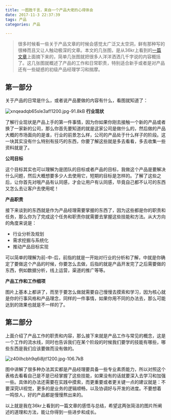 ```yaml
---
title: 一图胜千言，来自一个产品大佬的心得体会
date: 2017-11-3 22:37:39
tags: 产品
categories: 产品

---
```


> 很多时候看一些关于产品文章的时候会感觉太广泛又太空洞，鲜有那种写的很棒而且又让人触动极深的文章。本文的几张图，是从36kr上看到的[一篇文章](http://36kr.com/p/5104370.html)上面摘下来的，简单几张图就把很多人洋洋洒洒几千字说的内容概括了。这几张图就概述了产品的工作和日常职责，特别适合新手或者是对产品还有一些疑惑的初级产品经理学习和揣摩。

<!--more-->





## 第一部分

关于产品的日常是什么，或者说产品要做的内容有什么，看图就知道了：

![xnqeadqb65sle3af!1200.jpg-91.8kB][1]
**行业现状**

了解行业现状是产品上手的第一件事情，因为你如果你刚去接触一个新的产品或者换了一家新的公司，那么你首先要知道的就是这家公司是做什么的，然后做的产品大概的市场面向的是谁，行业的前景怎么样，公司的产品处于什么样子的阶段。这一块其实没有什么特别有技巧的东西，你要了解这些就是多去看看，多去收集一些资料就是了。

**公司目标**

这个目标其实也可以理解为是团队的目标或者产品的目标，我做这个产品是要解决什么问题，然后大概想要多少人去使用它，短期的目标是怎样的。了解了这些之后，让你首先对哦产品有认同感，才会让用户有认同感，毕竟自己都不认可的东西又怎么去让客户去使用呢！

**产品职责**

接下来谈到的东西就是作为产品经理需要掌握的东西了，因为这些都是你的职责和任务，那么你为了完成这个任务和职责你就需要去掌握这些技能和方法。从大方向的角度来说是：

- 行业分析及规划
- 需求挖掘与系统化
- 推动产品目标实现

可以简单的理解为前-中-后，前指的就是一开始对行业的分析和了解，中就是你确定了要做这个产品的时候，你要怎么去做，后指的就是产品开发完了之后需要做的东西，例如数据分析，线上运营，渠道的推广等等。

**产品工作和工作细项**

图片上基本上都讲了，而至于要怎么做就需要自己慢慢去摸索和学习，因为核心就是你的行事风格和产品理念，同样的一件事情，如果你用不同的办法去，那么可能达到的效果也就是不一样的了。

## 第二部分

上面介绍了产品工作的职责和内容，那么接下来就是产品工作与常见的概念，这是一个工作的流水线，同时也告诉我们在某个阶段的时候我们要学的技能有哪些，哪些东西是我们应该要做而没有做的。

![z40ilhcbh9q6i8jt!1200.jpg-106.7kB](http://static.zybuluo.com/vitamin1927/nuykekoz8paubstbke5hq93t/z40ilhcbh9q6i8jt!1200.jpg)



图中讲解了很多种办法其实都是产品经理要具备一些专业素质能力，所以对照这个表格去看看自己是不是已经掌握了这些技能，如果没有的话就要深入去学习和加强一些。具体的办法还需要在实践中摸索，而更重要或者更关键一点的建议就是：不要深究UI视觉，更多的是业务的逻辑顺畅，以及协调好与开发的进度。不要想着一鸣惊人，好的产品都是慢慢熬出来的。

以上就是我在36kr上看到的一篇文章的感悟与总结，希望这两张简洁的图片所阐述的道理和方法，能让你得到一些进步和成长。

[1]:http://static.zybuluo.com/vitamin1927/8blppof3xdaalqdgi2xh0iqa/xnqeadqb65sle3af!1200.jpg









